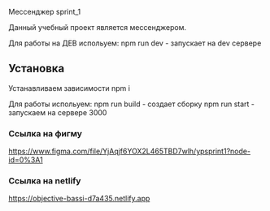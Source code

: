 
Мессенджер sprint_1

Данный учебный проект является мессенджером.

Для работы на ДЕВ испольуем:
npm run dev - запускает на dev сервере

## Установка

Устанавливаем зависимости
npm i

Для работы испольуем:
npm run build - создает сборку
npm run start - запускаем на сервере 3000

### Ссылка на фигму
https://www.figma.com/file/YjAqjf6YOX2L465TBD7wlh/ypsprint1?node-id=0%3A1

### Ссылка на netlify
https://objective-bassi-d7a435.netlify.app



